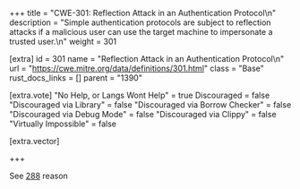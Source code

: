 +++
title = "CWE-301: Reflection Attack in an Authentication Protocol\n"
description = "Simple authentication protocols are subject to reflection attacks if a malicious user can use the target machine to impersonate a trusted user.\n"
weight = 301

[extra]
id = 301
name = "Reflection Attack in an Authentication Protocol\n"
url = "https://cwe.mitre.org/data/definitions/301.html"
class = "Base"
rust_docs_links = []
parent = "1390"

[extra.vote]
"No Help, or Langs Wont Help" = true
Discouraged = false
"Discouraged via Library" = false
"Discouraged via Borrow Checker" = false
"Discouraged via Debug Mode" = false
"Discouraged via Clippy" = false
"Virtually Impossible" = false

[extra.vector]

+++

See [288](/rust-are-we-secure-yet/cwes/cwe-288) reason